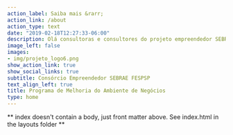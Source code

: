 ```yaml
---
action_label: Saiba mais &rarr;
action_link: /about
action_type: text
date: "2019-02-18T12:27:33-06:00"
description: Olá consultoras e consultores do projeto empreendedor SEBRAE-FESPSP, este site foi feito para você. Aqui tu irás encontrar as principais informações contratuais, dúvidas frequentes sobre faturamento e preenchimento de formulários e NFs, templetes dos formulários e informativos para facilitar o seu dia a dia.  
image_left: false
images:
- img/projeto_logo6.png
show_action_link: true
show_social_links: true
subtitle: Consórcio Empreendedor SEBRAE FESPSP 
text_align_left: true
title: Programa de Melhoria do Ambiente de Negócios
type: home
---
```


** index doesn't contain a body, just front matter above.
See index.html in the layouts folder **
